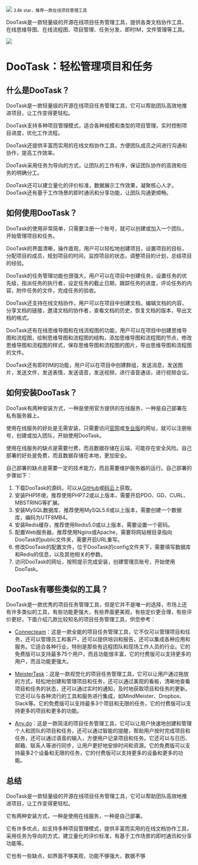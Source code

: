 <img src="/assets/image/240114-在线项目管理-1.png" style="max-width: 70%; height: auto;">
<small>3.8k star，推荐一款在线项目管理工具</small>


DooTask是一款轻量级的开源在线项目任务管理工具，提供各类文档协作工具、在线思维导图、在线流程图、项目管理、任务分发、即时IM，文件管理等工具。

![](/assets/image/240114-在线项目管理-1.png)

# DooTask：轻松管理项目和任务

## 什么是DooTask？

DooTask是一款轻量级的开源在线项目任务管理工具，它可以帮助团队高效地推进项目，让工作变得更轻松。

DooTask支持多种项目管理模式，适合各种规模和类型的项目管理，实时控制项目进度，优化工作流程。

DooTask还提供丰富而实用的在线文档协作工具，方便团队成员之间进行沟通和协作，提高工作效率。

DooTask采用任务为导向的方式，让团队的工作有序，保证团队协作的高效和任务的明确分工。

DooTask还可以建立量化的评价标准，数据展示工作效果，凝聚核心人才。DooTask还有基于工作场景的即时通讯和分享功能，让团队沟通更顺畅。

## 如何使用DooTask？

DooTask的使用非常简单，只需要注册一个账号，就可以创建或加入一个团队，开始管理项目和任务。

DooTask的界面清晰，操作直观，用户可以轻松地创建项目，设置项目的目标，分配项目的成员，规划项目的时间，监控项目的状态，调整项目的计划，总结项目的经验。

DooTask的任务管理功能也很强大，用户可以在项目中创建任务，设置任务的优先级，指派任务的执行者，设定任务的截止日期，跟踪任务的进度，评论任务的内容，附件任务的文件，完成任务的验收。

DooTask还支持在线文档协作，用户可以在项目中创建文档，编辑文档的内容，分享文档的链接，邀请文档的协作者，查看文档的历史，恢复文档的版本，导出文档的格式。

DooTask还有在线思维导图和在线流程图的功能，用户可以在项目中创建思维导图和流程图，绘制思维导图和流程图的结构，添加思维导图和流程图的节点，修改思维导图和流程图的样式，保存思维导图和流程图的图片，导出思维导图和流程图的文件。

DooTask还有即时IM的功能，用户可以在项目中创建群组，发送消息，发送图片，发送文件，发送表情，发送语音，发送视频，进行语音通话，进行视频会议。

## 如何安装DooTask？

DooTask有两种安装方式，一种是使用官方提供的在线服务，一种是自己部署在私有服务器上。

使用在线服务的好处是无需安装，只需要访问[官网](^1^)或[专业版](^2^)的网址，就可以注册账号，创建或加入团队，开始使用DooTask。

使用在线服务的缺点是需要付费，而且数据存储在云端，可能存在安全风险。自己部署的好处是免费，而且数据存储在本地，更加安全。

自己部署的缺点是需要一定的技术能力，而且需要维护服务器的运行。自己部署的步骤如下：

1. 下载DooTask的源码，可以从[GitHub](^3^)或[码云](^4^)上获取。
2. 安装PHP环境，推荐使用PHP7.2或以上版本，需要开启PDO、GD、CURL、MBSTRING等扩展。
3. 安装MySQL数据库，推荐使用MySQL5.6或以上版本，需要创建一个数据库，编码为UTF8MB4。
4. 安装Redis缓存，推荐使用Redis5.0或以上版本，需要设置一个密码。
5. 配置Web服务器，推荐使用Nginx或Apache，需要将网站根目录指向DooTask的public文件夹，需要开启URL重写。
6. 修改DooTask的配置文件，位于DooTask的config文件夹下，需要填写数据库和Redis的信息，以及其他相关的参数。
7. 访问DooTask的网址，按照提示完成安装，创建管理员账号，开始使用DooTask。

## DooTask有哪些类似的工具？

DooTask是一款优秀的项目任务管理工具，但是它并不是唯一的选择，市场上还有许多类似的工具，有些功能更强大，有些界面更美观，有些定价更合理，有些评价更好。下面介绍几款比较知名的项目任务管理工具，供您参考：

- [Connecteam](^6^)：这是一款全能的项目任务管理工具，它不仅可以管理项目和任务，还可以管理员工和客户，还可以提供培训和报告，还可以集成各种应用和服务。它适合各种行业，特别是那些有远程团队和现场工作人员的行业。它的免费版可以支持最多75个用户，而且功能很丰富，它的付费版可以支持更多的用户，而且功能更强大。

- [MeisterTask](^7^)：这是一款视觉化的项目任务管理工具，它可以让用户通过拖放的方式，轻松地创建和管理项目和任务，还可以通过美观的看板，清晰地查看项目和任务的状态，还可以通过实时的通知，及时地获取项目和任务的更新。它还可以与各种流行的工具和服务进行集成，如MindMeister、Dropbox、Slack等。它的免费版可以支持最多3个项目和无限的任务，它的付费版可以支持更多的项目和更多的功能。

- [Any.do](^8^)：这是一款简洁的项目任务管理工具，它可以让用户快速地创建和管理个人和团队的项目和任务，还可以通过智能的提醒，帮助用户按时完成项目和任务，还可以通过语音的输入，方便用户记录项目和任务。它还可以与日历、邮箱、联系人等进行同步，让用户更好地安排时间和资源。它的免费版可以支持最多2个设备和无限的任务，它的付费版可以支持更多的设备和更多的功能。

## 总结

DooTask是一款轻量级的开源在线项目任务管理工具，它可以帮助团队高效地推进项目，让工作变得更轻松。

它有两种安装方式，一种是使用在线服务，一种是自己部署。

它有许多优点，如支持多种项目管理模式，提供丰富而实用的在线文档协作工具，采用任务为导向的方式，建立量化的评价标准，有基于工作场景的即时通讯和分享功能等。

它也有一些缺点，如界面不够美观，功能不够强大，数据不够

